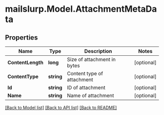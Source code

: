 
# mailslurp.Model.AttachmentMetaData

## Properties

Name | Type | Description | Notes
------------ | ------------- | ------------- | -------------
**ContentLength** | **long** | Size of attachment in bytes | [optional] 
**ContentType** | **string** | Content type of attachment | [optional] 
**Id** | **string** | ID of attachment | [optional] 
**Name** | **string** | Name of attachment | [optional] 

[[Back to Model list]](../README.md#documentation-for-models)
[[Back to API list]](../README.md#documentation-for-api-endpoints)
[[Back to README]](../README.md)

